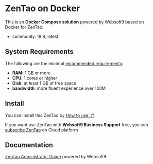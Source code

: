# ZenTao on Docker  

This is an **Docker Compose solution** powered by [Websoft9](https://www.websoft9.com) based on Docker for ZenTao:


 - community:  18.8, latest


## System Requirements

The following are the minimal [recommended requirements](https://hub.docker.com/r/easysoft/zentao):

* **RAM**: 1 GB or more
* **CPU**: 1 cores or higher
* **Disk**: at least 1 GB of free space
* **bandwidth**: more fluent experience over 100M  

## Install

You can install this ZenTao by [How to use it?](https://github.com/Websoft9/docker-library#how-to-use-it).   

If you want use ZenTao with **Websoft9 Business Support** free, you can [subscribe ZenTao](https://www.websoft9.com/apps) on Cloud platform

## Documentation

[ZenTao Administrator Guide](https://support.websoft9.com/docs/zentao) powered by Websoft9